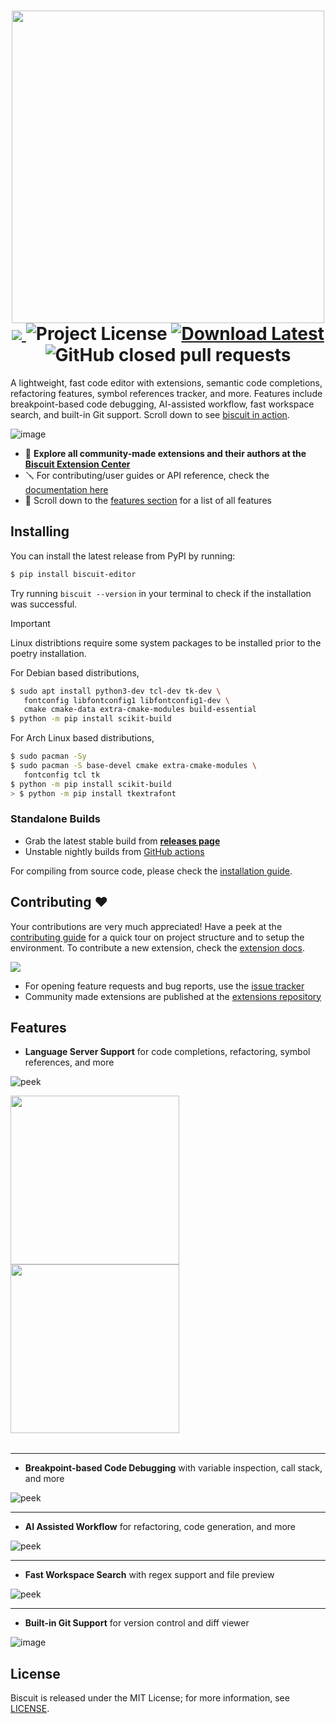 <h1 align="center">
    <img src="https://github.com/tomlin7/Biscuit/assets/70792552/0ea8e958-92de-4659-b1c9-ab5a72f05d7d" width=500><br>
    <a href=https://github.com/tomlin7/Biscuit/actions/workflows/nightly.yml> 
        <img src="https://img.shields.io/github/actions/workflow/status/tomlin7/biscuit/nightly.yml?style=for-the-badge"> 
    </a> 
    <img alt="Project License" src="https://img.shields.io/github/license/tomlin7/Biscuit?style=for-the-badge"> 
    <a href=https://github.com/tomlin7/Biscuit/releases> 
        <img alt="Download Latest" src="https://img.shields.io/github/v/release/tomlin7/biscuit?style=for-the-badge"> 
    </a>
    <img alt="GitHub closed pull requests" src="https://img.shields.io/github/issues-pr-closed-raw/tomlin7/Biscuit?style=for-the-badge">
</h1>

A lightweight, fast code editor with extensions, semantic code completions, refactoring features, symbol references tracker, and more. Features include breakpoint-based code debugging, AI-assisted workflow, fast workspace search, and built-in Git support. Scroll down to see [biscuit in action](https://github.com/tomlin7/Biscuit/tree/main?tab=readme-ov-file#features).

![image](https://github.com/user-attachments/assets/d20a0ded-04a9-4f27-9729-3b41f1a70e92)


- 🎀 **Explore all community-made extensions and their authors at the [Biscuit Extension Center](https://tomlin7.github.io/biscuit-extensions/)**
- 🪛 For contributing/user guides or API reference, check the [documentation here](https://tomlin7.github.io/biscuit)
- 🌟 Scroll down to the [features section](https://github.com/tomlin7/biscuit?tab=readme-ov-file#features) for a list of all features

## Installing

You can install the latest release from PyPI by running:

```bash
$ pip install biscuit-editor
```

Try running `biscuit --version` in your terminal to check if the installation was successful.
> [!IMPORTANT]
> Linux distribtions require some system packages to be installed prior to the poetry installation.
>
> For Debian based distributions,
> ```bash
> $ sudo apt install python3-dev tcl-dev tk-dev \
>    fontconfig libfontconfig1 libfontconfig1-dev \
>    cmake cmake-data extra-cmake-modules build-essential
> $ python -m pip install scikit-build
> ```
>
> For Arch Linux based distributions,
> ```bash
> $ sudo pacman -Sy
> $ sudo pacman -S base-devel cmake extra-cmake-modules \
>    fontconfig tcl tk
> $ python -m pip install scikit-build
> > $ python -m pip install tkextrafont

### Standalone Builds

- Grab the latest stable build from [**releases page**](https://github.com/tomlin7/Biscuit/releases)
- Unstable nightly builds from [GitHub actions](https://github.com/tomlin7/Biscuit/actions)

For compiling from source code, please check the [installation guide](https://github.com/tomlin7/Biscuit/tree/main/scripts).

## Contributing ❤️

Your contributions are very much appreciated!
Have a peek at the [contributing guide](https://github.com/tomlin7/Biscuit/blob/main/CONTRIBUTING.md) for a quick tour on project structure and to setup the environment. To contribute a new extension, check the [extension docs](https://github.com/tomlin7/biscuit-extensions).

<a href="https://github.com/tomlin7/biscuit/graphs/contributors">
  <img src="https://opencollective.com/biscuit/contributors.svg" />
</a><br>

- For opening feature requests and bug reports, use the [issue tracker](https://github.com/tomlin7/Biscuit/issues)
- Community made extensions are published at the [extensions repository](https://github.com/tomlin7/biscuit-extensions)

## Features

- **Language Server Support** for code completions, refactoring, symbol references, and more

![peek](https://github.com/tomlin7/biscuit/assets/70792552/be132f5b-776c-4045-8a62-c9d29d463762)

<table>
    <tr>
        <img src=https://github.com/tomlin7/biscuit/assets/70792552/36589a2d-8f5f-4196-bc88-5b1800492076 height=270>
    </tr>
    <tr> 
        <img src=https://github.com/tomlin7/biscuit/assets/70792552/68a26ccb-b309-4c21-b75e-3e5cf5fa6500 height=270>
    </tr>
</table>

<hr>

- **Breakpoint-based Code Debugging** with variable inspection, call stack, and more

![peek](https://github.com/tomlin7/biscuit/assets/70792552/29541b9e-e084-42bc-85b2-4d7c54cd8d34)

<hr>

- **AI Assisted Workflow** for refactoring, code generation, and more

![peek](https://github.com/tomlin7/biscuit/assets/70792552/97913c12-5493-4783-b1f0-ee904f67ff2d)

<hr>

- **Fast Workspace Search** with regex support and file preview

![peek](https://github.com/tomlin7/biscuit/assets/70792552/de0540b2-2b34-4be6-aa86-97e17a20d47d)

<hr>

- **Built-in Git Support** for version control and diff viewer

![image](https://github.com/tomlin7/biscuit/assets/70792552/ad650048-7e74-420b-bd3a-d0c059ff69cd)

## License

Biscuit is released under the MIT License; for more information, see [LICENSE](https://github.com/tomlin7/Biscuit/blob/main/LICENSE.md).
